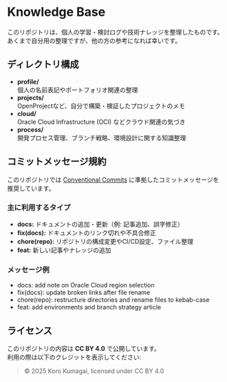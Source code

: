 # Knowledge Base

このリポジトリは、個人の学習・検討ログや技術ナレッジを整理したものです。  
あくまで自分用の整理ですが、他の方の参考になれば幸いです。

## ディレクトリ構成
- **profile/**  
  個人の名前表記やポートフォリオ関連の整理
- **projects/**  
  OpenProjectなど、自分で構築・検証したプロジェクトのメモ
- **cloud/**  
  Oracle Cloud Infrastructure (OCI) などクラウド関連の気づき
- **process/**  
  開発プロセス管理、ブランチ戦略、環境設計に関する知識整理

## コミットメッセージ規約
このリポジトリでは [Conventional Commits](https://www.conventionalcommits.org/ja/v1.0.0/) に準拠したコミットメッセージを推奨しています。

### 主に利用するタイプ
- **docs:** ドキュメントの追加・更新（例: 記事追加、誤字修正）
- **fix(docs):** ドキュメントのリンク切れや不具合修正
- **chore(repo):** リポジトリの構成変更やCI/CD設定、ファイル整理
- **feat:** 新しい記事やナレッジの追加

### メッセージ例
* docs: add note on Oracle Cloud region selection  
* fix(docs): update broken links after file rename  
* chore(repo): restructure directories and rename files to kebab-case  
* feat: add environments and branch strategy article

## ライセンス
このリポジトリの内容は **CC BY 4.0** で公開しています。  
利用の際は以下のクレジットを表示してください:

> © 2025 Koro Kumagai, licensed under CC BY 4.0
